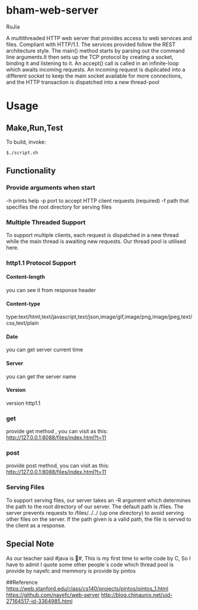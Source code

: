 bham-web-server
==========
RuJia

A multithreaded HTTP web server that provides access to web services and files. 
Compliant with HTTP/1.1. The services provided follow the REST architecture style.
The main() method starts by parsing out the command line arguments.It then sets up 
the TCP protocol by creating a socket, binding it and listening to it. 
An accept() call is called in an infinite-loop which awaits incoming requests. 
An incoming request is duplicated into a different socket to keep the main socket available for more 
connections, and the HTTP transaction is dispatched into a new thread-pool

# Usage

## Make,Run,Test
To build, invoke:

    $./script.sh
    
## Functionality

### Provide arguments when start
-h prints help
-p port to accept HTTP client requests (required)
-f path that specifies the root directory for serving files

### Multiple Threaded Support
To support multiple clients, each request is dispatched in a new thread while the main thread is awaiting new 
requests. Our thread pool is utilised here.

### http1.1 Protocol Support

#### Content-length
you can see it from response header
#### Content-type
type:text/html,text/javascript,text/json,image/gif,image/png,image/jpeg,text/css,text/plain
#### Date
you can get server current time
#### Server
you can get the server name
#### Version 
version http1.1
### get
provide get method , you can visit as this: http://127.0.0.1:8088/files/index.html?t=11
### post
provide post method, you can visit as this: http://127.0.0.1:8088/files/index.html?t=11

### Serving Files
To support serving files, our server takes an -R argument which determines the path to the root directory 
of our server. The default path is /files. The server prevents requests to /files/../../ (up one directory)
to avoid serving other files on the server. If the path given is a valid path, the file is served to the 
client as a response.

## Special Note

As our teacher said #java is :shit:#, This is my first time to write code by C,
So I have to admit I quote some other people´s code
which thread pool is provide by nayefc and memmory is provide by pintos

##Reference
https://web.stanford.edu/class/cs140/projects/pintos/pintos_1.html
https://github.com/nayefc/web-server
http://blog.chinaunix.net/uid-27164517-id-3364985.html




















